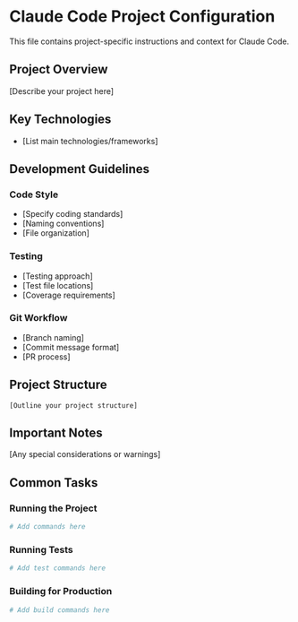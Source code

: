 # Claude Code Project Configuration

This file contains project-specific instructions and context for Claude Code.

## Project Overview

[Describe your project here]

## Key Technologies

- [List main technologies/frameworks]

## Development Guidelines

### Code Style
- [Specify coding standards]
- [Naming conventions]
- [File organization]

### Testing
- [Testing approach]
- [Test file locations]
- [Coverage requirements]

### Git Workflow
- [Branch naming]
- [Commit message format]
- [PR process]

## Project Structure

```
[Outline your project structure]
```

## Important Notes

[Any special considerations or warnings]

## Common Tasks

### Running the Project
```bash
# Add commands here
```

### Running Tests
```bash
# Add test commands here
```

### Building for Production
```bash
# Add build commands here
```